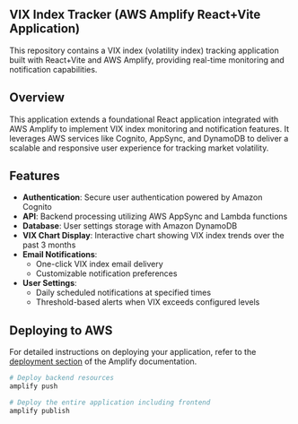 ## VIX Index Tracker (AWS Amplify React+Vite Application)

This repository contains a VIX index (volatility index) tracking application built with React+Vite and AWS Amplify, providing real-time monitoring and notification capabilities.

## Overview

This application extends a foundational React application integrated with AWS Amplify to implement VIX index monitoring and notification features. It leverages AWS services like Cognito, AppSync, and DynamoDB to deliver a scalable and responsive user experience for tracking market volatility.

## Features

- **Authentication**: Secure user authentication powered by Amazon Cognito
- **API**: Backend processing utilizing AWS AppSync and Lambda functions
- **Database**: User settings storage with Amazon DynamoDB
- **VIX Chart Display**: Interactive chart showing VIX index trends over the past 3 months
- **Email Notifications**:
  - One-click VIX index email delivery
  - Customizable notification preferences
- **User Settings**:
  - Daily scheduled notifications at specified times
  - Threshold-based alerts when VIX exceeds configured levels

## Deploying to AWS

For detailed instructions on deploying your application, refer to the [deployment section](https://docs.amplify.aws/react/start/quickstart/#deploy-a-fullstack-app-to-aws) of the Amplify documentation.

```bash
# Deploy backend resources
amplify push

# Deploy the entire application including frontend
amplify publish
```
